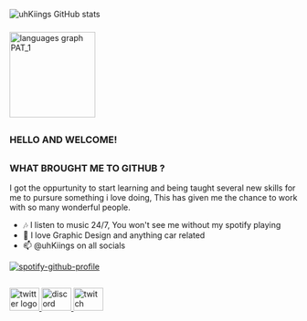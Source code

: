
![uhKiings GitHub stats](https://github-readme-stats-sigma-five.vercel.app/api?username=uhKiings&show_icons=true&bg_color=0f1217&theme=github_dark_dimmed&rank_icon=github&include_all_commits=true&count_private=true&hide_border=true)
###

  <img src="https://github-readme-stats.vercel.app/api/top-langs?username=uhKiings&locale=en&hide_title=true&layout=compact&bg_color=0f1217&card_width=320&langs_count=5&theme=github_dark_dimmed&hide_border=true&order=2" height="150" alt="languages graph PAT_1"  />

###


##
### HELLO AND WELCOME! 
##
### WHAT BROUGHT ME TO GITHUB ?

I got the oppurtunity to start learning and being taught several new skills for me to pursure something i love doing, This has given me the chance to work with so many wonderful people.

- 🎶 I listen to music 24/7, You won't see me without my spotify playing
- 💬 I love Graphic Design and anything car related
- 📫 @uhKiings on all socials

[![spotify-github-profile](https://spotify-github-profile.vercel.app/api/view?uid=31r5tdc4wf3qfj2j3mrrdn2zkirq&cover_image=false&theme=default&show_offline=true&background_color=0f1217&interchange=false&bar_color=1d2434&bar_color_cover=true)](https://spotify-github-profile.vercel.app/api/view?uid=31r5tdc4wf3qfj2j3mrrdn2zkirq&redirect=true)
##

###

<div align="left">
  <a href="https://twitter.com/uhKiings" target="_blank">
    <img src="https://raw.githubusercontent.com/maurodesouza/profile-readme-generator/master/src/assets/icons/social/twitter/default.svg" width="52" height="40" alt="twitter logo"  />
  </a>
  <a href="https://discord.gg/rcEeQFdYgP" target="_blank">
    <img src="https://raw.githubusercontent.com/maurodesouza/profile-readme-generator/master/src/assets/icons/social/discord/default.svg" width="52" height="40" alt="discord logo"  />
  </a>
  <a href="https://www.twitch.tv/uhKiings" target="_blank">
    <img src="https://raw.githubusercontent.com/maurodesouza/profile-readme-generator/master/src/assets/icons/social/twitch/default.svg" width="52" height="40" alt="twitch logo"  />
  </a>
</div>

###

